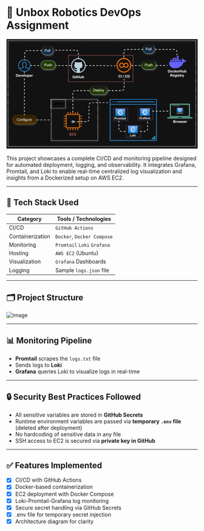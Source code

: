 # 🚀 Unbox Robotics DevOps Assignment

<p align="center">
  <img src="./diagrams/1-system-architecture.svg" alt="Project Architecture" width="800"/>
</p>

This project showcases a complete CI/CD and monitoring pipeline designed for automated deployment, logging, and observability. It integrates Grafana, Promtail, and Loki to enable real-time centralized log visualization and insights from a Dockerized setup on AWS EC2.

---

## 🧠 Tech Stack Used

| Category         | Tools / Technologies        |
|------------------|-----------------------------|
| CI/CD            | `GitHub Actions`            |
| Containerization | `Docker`, `Docker Compose`  |
| Monitoring       | `Promtail` `Loki` `Grafana` |
| Hosting          | `AWS EC2` (Ubuntu)          |
| Visualization    | `Grafana` Dashboards        |
| Logging          | Sample `logs.json` file    |

---

## 🗂️ Project Structure

![image](https://github.com/user-attachments/assets/1be568fd-09f7-4a24-ba54-0bc8a1b4b4c7)

---

## 📊 Monitoring Pipeline

- **Promtail** scrapes the `logs.txt` file
- Sends logs to **Loki**
- **Grafana** queries Loki to visualize logs in real-time

---

## 🔒 Security Best Practices Followed

- All sensitive variables are stored in **GitHub Secrets**
- Runtime environment variables are passed via **temporary `.env` file** (deleted after deployment)
- No hardcoding of sensitive data in any file
- SSH access to EC2 is secured via **private key in GitHub**

---

## ✅ Features Implemented

- [x] CI/CD with GitHub Actions
- [x] Docker-based containerization
- [x] EC2 deployment with Docker Compose
- [x] Loki-Promtail-Grafana log monitoring
- [x] Secure secret handling via GitHub Secrets
- [x] .env file for temporary secret injection
- [x] Architecture diagram for clarity
